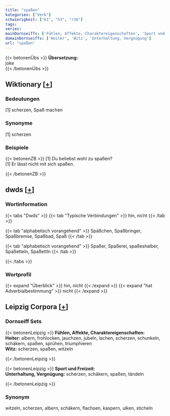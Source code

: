 ```yaml
---
title: "spaßen"
kategorien: ["Verb"]
schwierigkeit: ["k1", "h3", "r16"]
tags:
series:
mainDornseiffs: ['Fühlen, Affekte, Charaktereigenschaften', 'Sport und Freizeit']
domainDornseiffs: ['Heiter', 'Witz', 'Unterhaltung, Vergnügung']
url: "spaßen"
---
```


{{< betonenÜbs >}}
**Übersetzung:**  
joke  
{{< /betonenÜbs >}}

## Wiktionary [[+](https://de.wiktionary.org/wiki/spaßen)]

### Bedeutungen
[1] scherzen, Spaß machen  

### Synonyme
[1] scherzen  

### Beispiele
{{< betonenZB >}}
[1] Du beliebst wohl zu spaßen?  
[1] Er lässt nicht mit sich spaßen.  

{{< /betonenZB >}}


## dwds [[+](https://www.dwds.de/wb/spaßen)]

### Wortinformation
{{< tabs "Dwds" >}}
{{< tab "Typische Verbindungen" >}}
hin, nicht
{{< /tab >}}

{{< tab "alphabetisch vorangehend" >}}
Späßchen, Spaßbringer, Spaßbremse, Spaßbad, Spaß
{{< /tab >}}

{{< tab "alphabetisch vorangehend" >}}
Spaßer, Spaßerei, spaßeshalber, Spaßetteln, Spaßettln
{{< /tab >}}

{{< /tabs >}}

### Wortprofil
{{< expand "Überblick" >}} hin, nicht {{< /expand >}}
{{< expand "hat Adverbialbestimmung" >}} nicht {{< /expand >}}

## Leipzig Corpora [[+](https://corpora.uni-leipzig.de/en/res?word=spaßen&corpusId=deu_newscrawl-public_2018)]

### Dornseiff Sets
{{< betonenLeipzig >}}
**Fühlen, Affekte, Charaktereigenschaften:**  
**Heiter:** albern, frohlocken, jauchzen, jubeln, lachen, scherzen, schunkeln, schäkern, spaßen, sprühen, triumphieren  
**Witz:** scherzen, spaßen, witzeln  

{{< /betonenLeipzig >}}


{{< betonenLeipzig >}}
**Sport und Freizeit:**  
**Unterhaltung, Vergnügung:** scherzen, schäkern, spaßen, tändeln  

{{< /betonenLeipzig >}}

### Synonym
witzeln, scherzen, albern, schäkern, flachsen, kaspern, ulken, sticheln

